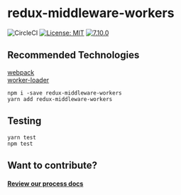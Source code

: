 # redux-middleware-workers

![CircleCI](https://circleci.com/gh/Natasha08/redux-middleware-workers/tree/master.svg?style=shield&circle-token=:circle-token)
[![License: MIT](https://img.shields.io/badge/License-MIT-blue.svg)](https://opensource.org/licenses/MIT)
[![7.10.0](https://badge.fury.io/js/npm.svg)](https://badge.fury.io/js/npm)

## Recommended Technologies
[webpack](https://github.com/webpack/webpack)  
[worker-loader](https://github.com/webpack-contrib/worker-loader)

`npm i -save redux-middleware-workers`  
`yarn add redux-middleware-workers`

## Testing
`yarn test`  
`npm test`

## Want to contribute?

#### [Review our process docs](./PROCESS.md)
